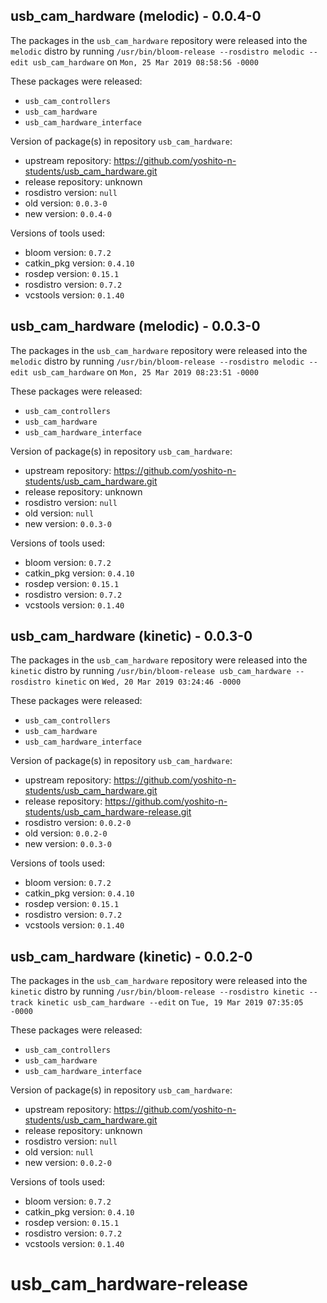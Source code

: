 ## usb_cam_hardware (melodic) - 0.0.4-0

The packages in the `usb_cam_hardware` repository were released into the `melodic` distro by running `/usr/bin/bloom-release --rosdistro melodic --edit usb_cam_hardware` on `Mon, 25 Mar 2019 08:58:56 -0000`

These packages were released:
- `usb_cam_controllers`
- `usb_cam_hardware`
- `usb_cam_hardware_interface`

Version of package(s) in repository `usb_cam_hardware`:

- upstream repository: https://github.com/yoshito-n-students/usb_cam_hardware.git
- release repository: unknown
- rosdistro version: `null`
- old version: `0.0.3-0`
- new version: `0.0.4-0`

Versions of tools used:

- bloom version: `0.7.2`
- catkin_pkg version: `0.4.10`
- rosdep version: `0.15.1`
- rosdistro version: `0.7.2`
- vcstools version: `0.1.40`


## usb_cam_hardware (melodic) - 0.0.3-0

The packages in the `usb_cam_hardware` repository were released into the `melodic` distro by running `/usr/bin/bloom-release --rosdistro melodic --edit usb_cam_hardware` on `Mon, 25 Mar 2019 08:23:51 -0000`

These packages were released:
- `usb_cam_controllers`
- `usb_cam_hardware`
- `usb_cam_hardware_interface`

Version of package(s) in repository `usb_cam_hardware`:

- upstream repository: https://github.com/yoshito-n-students/usb_cam_hardware.git
- release repository: unknown
- rosdistro version: `null`
- old version: `null`
- new version: `0.0.3-0`

Versions of tools used:

- bloom version: `0.7.2`
- catkin_pkg version: `0.4.10`
- rosdep version: `0.15.1`
- rosdistro version: `0.7.2`
- vcstools version: `0.1.40`


## usb_cam_hardware (kinetic) - 0.0.3-0

The packages in the `usb_cam_hardware` repository were released into the `kinetic` distro by running `/usr/bin/bloom-release usb_cam_hardware --rosdistro kinetic` on `Wed, 20 Mar 2019 03:24:46 -0000`

These packages were released:
- `usb_cam_controllers`
- `usb_cam_hardware`
- `usb_cam_hardware_interface`

Version of package(s) in repository `usb_cam_hardware`:

- upstream repository: https://github.com/yoshito-n-students/usb_cam_hardware.git
- release repository: https://github.com/yoshito-n-students/usb_cam_hardware-release.git
- rosdistro version: `0.0.2-0`
- old version: `0.0.2-0`
- new version: `0.0.3-0`

Versions of tools used:

- bloom version: `0.7.2`
- catkin_pkg version: `0.4.10`
- rosdep version: `0.15.1`
- rosdistro version: `0.7.2`
- vcstools version: `0.1.40`


## usb_cam_hardware (kinetic) - 0.0.2-0

The packages in the `usb_cam_hardware` repository were released into the `kinetic` distro by running `/usr/bin/bloom-release --rosdistro kinetic --track kinetic usb_cam_hardware --edit` on `Tue, 19 Mar 2019 07:35:05 -0000`

These packages were released:
- `usb_cam_controllers`
- `usb_cam_hardware`
- `usb_cam_hardware_interface`

Version of package(s) in repository `usb_cam_hardware`:

- upstream repository: https://github.com/yoshito-n-students/usb_cam_hardware.git
- release repository: unknown
- rosdistro version: `null`
- old version: `null`
- new version: `0.0.2-0`

Versions of tools used:

- bloom version: `0.7.2`
- catkin_pkg version: `0.4.10`
- rosdep version: `0.15.1`
- rosdistro version: `0.7.2`
- vcstools version: `0.1.40`


# usb_cam_hardware-release